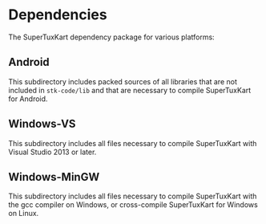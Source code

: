 # Dependencies

The SuperTuxKart dependency package for various platforms:

## Android
This subdirectory includes packed sources of all libraries that are not included
in `stk-code/lib` and that are necessary to compile SuperTuxKart for Android.

## Windows-VS
This subdirectory includes all files necessary to compile SuperTuxKart with 
Visual Studio 2013 or later.

## Windows-MinGW
This subdirectory includes all files necessary to compile SuperTuxKart with the 
gcc compiler on Windows, or cross-compile SuperTuxKart for Windows on Linux.
